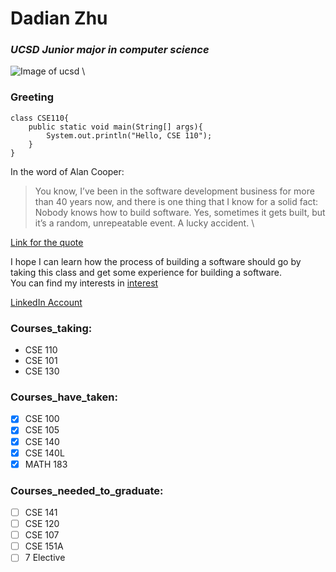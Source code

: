 # **Dadian Zhu**
### *UCSD Junior major in computer science*

![Image of ucsd](https://jacobsschool.ucsd.edu/sites/default/files/groups/jsoe/img/logos/cse/digital/UCSDLogo_JSOE-ComputerSciEng_BlueGold.png) \
### Greeting
```
class CSE110{
    public static void main(String[] args){
        System.out.println("Hello, CSE 110");
    }
}
```

In the word of Alan Cooper:
> You know, I’ve been in the software development business for more than 40 years now, and there is one thing that I know for a solid fact: Nobody knows how to build software. Yes, sometimes it gets built, but it’s a random, unrepeatable event. A lucky accident. \

[Link for the quote](https://twitter.com/MrAlanCooper/status/1112136964306669570)

I hope I can learn how the process of building a software should go by taking this class and get some experience for building a software. \
You can find my interests in [interest](interest.txt)

[LinkedIn Account](https://www.linkedin.com/in/dadian-zhu-4b4674166/)

### Courses_taking:
- CSE 110
- CSE 101
- CSE 130
  
### Courses_have_taken:
- [x] CSE 100
- [x] CSE 105
- [x] CSE 140
- [x] CSE 140L
- [x] MATH 183

### Courses_needed_to_graduate:
- [ ] CSE 141
- [ ] CSE 120
- [ ] CSE 107
- [ ] CSE 151A
- [ ] 7 Elective